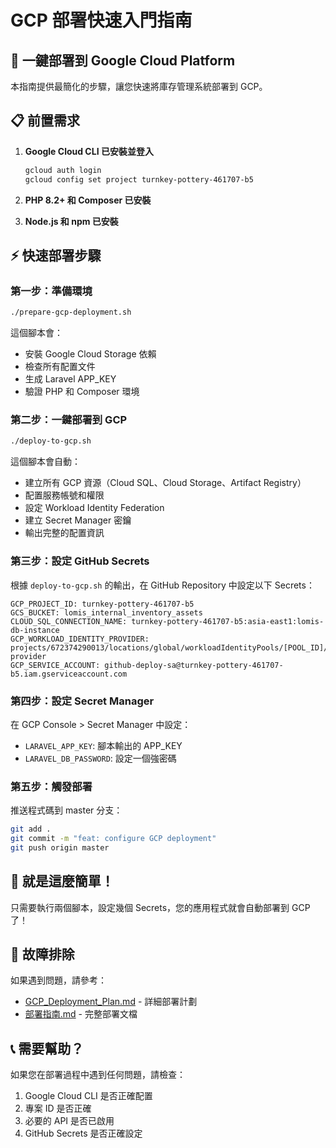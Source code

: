 # GCP 部署快速入門指南

## 🚀 一鍵部署到 Google Cloud Platform

本指南提供最簡化的步驟，讓您快速將庫存管理系統部署到 GCP。

## 📋 前置需求

1. **Google Cloud CLI 已安裝並登入**
   ```bash
   gcloud auth login
   gcloud config set project turnkey-pottery-461707-b5
   ```

2. **PHP 8.2+ 和 Composer 已安裝**
3. **Node.js 和 npm 已安裝**

## ⚡ 快速部署步驟

### 第一步：準備環境
```bash
./prepare-gcp-deployment.sh
```
這個腳本會：
- 安裝 Google Cloud Storage 依賴
- 檢查所有配置文件
- 生成 Laravel APP_KEY
- 驗證 PHP 和 Composer 環境

### 第二步：一鍵部署到 GCP
```bash
./deploy-to-gcp.sh
```
這個腳本會自動：
- 建立所有 GCP 資源（Cloud SQL、Cloud Storage、Artifact Registry）
- 配置服務帳號和權限
- 設定 Workload Identity Federation
- 建立 Secret Manager 密鑰
- 輸出完整的配置資訊

### 第三步：設定 GitHub Secrets
根據 `deploy-to-gcp.sh` 的輸出，在 GitHub Repository 中設定以下 Secrets：

```
GCP_PROJECT_ID: turnkey-pottery-461707-b5
GCS_BUCKET: lomis_internal_inventory_assets
CLOUD_SQL_CONNECTION_NAME: turnkey-pottery-461707-b5:asia-east1:lomis-db-instance
GCP_WORKLOAD_IDENTITY_PROVIDER: projects/672374290013/locations/global/workloadIdentityPools/[POOL_ID]/providers/github-provider
GCP_SERVICE_ACCOUNT: github-deploy-sa@turnkey-pottery-461707-b5.iam.gserviceaccount.com
```

### 第四步：設定 Secret Manager
在 GCP Console > Secret Manager 中設定：
- `LARAVEL_APP_KEY`: 腳本輸出的 APP_KEY
- `LARAVEL_DB_PASSWORD`: 設定一個強密碼

### 第五步：觸發部署
推送程式碼到 master 分支：
```bash
git add .
git commit -m "feat: configure GCP deployment"
git push origin master
```

## 🎯 就是這麼簡單！

只需要執行兩個腳本，設定幾個 Secrets，您的應用程式就會自動部署到 GCP 了！

## 🔧 故障排除

如果遇到問題，請參考：
- [GCP_Deployment_Plan.md](./GCP_Deployment_Plan.md) - 詳細部署計劃
- [部署指南.md](./部署指南.md) - 完整部署文檔

## 📞 需要幫助？

如果您在部署過程中遇到任何問題，請檢查：
1. Google Cloud CLI 是否正確配置
2. 專案 ID 是否正確
3. 必要的 API 是否已啟用
4. GitHub Secrets 是否正確設定 
